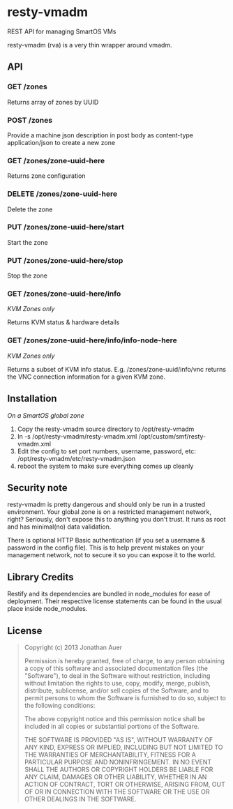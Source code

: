resty-vmadm
===========

REST API for managing SmartOS VMs

resty-vmadm (rva) is a very thin wrapper around vmadm. 

## API

### GET /zones
Returns array of zones by UUID

### POST /zones
Provide a machine json description in post body as content-type application/json to create a new zone

### GET /zones/zone-uuid-here
Returns zone configuration

### DELETE /zones/zone-uuid-here
Delete the zone

### PUT /zones/zone-uuid-here/start
Start the zone

### PUT /zones/zone-uuid-here/stop
Stop the zone

### GET /zones/zone-uuid-here/info
*KVM Zones only*

Returns KVM status & hardware details

### GET /zones/zone-uuid-here/info/info-node-here
*KVM Zones only*

Returns a subset of KVM info status. 
E.g. /zones/zone-uuid/info/vnc returns the VNC connection information for a given KVM zone.

## Installation
*On a SmartOS global zone*

1. Copy the resty-vmadm source directory to /opt/resty-vmadm
2. ln -s /opt/resty-vmadm/resty-vmadm.xml /opt/custom/smf/resty-vmadm.xml
3. Edit the config to set port numbers, username, password, etc: /opt/resty-vmadm/etc/resty-vmadm.json
4. reboot the system to make sure everything comes up cleanly

## Security note
resty-vmadm is pretty dangerous and should only be run in a trusted environment. 
Your global zone is on a restricted management network, right? Seriously, don't expose this to anything
you don't trust. It runs as root and has minimal(no) data validation.

There is optional HTTP Basic authentication (if you set a username & password in the config file). 
This is to help prevent mistakes on your management network, not to secure it so you can expose it to the world.

## Library Credits
Restify and its dependencies are bundled in node_modules for ease of deployment. 
Their respective license statements can be found in the usual place inside node_modules.

## License
> Copyright (c) 2013 Jonathan Auer
> 
> Permission is hereby granted, free of charge, to any person obtaining a copy
> of this software and associated documentation files (the "Software"), to
> deal in the Software without restriction, including without limitation the
> rights to use, copy, modify, merge, publish, distribute, sublicense, and/or
> sell copies of the Software, and to permit persons to whom the Software is
> furnished to do so, subject to the following conditions:
> 
> The above copyright notice and this permission notice shall be included in
> all copies or substantial portions of the Software.
> 
> THE SOFTWARE IS PROVIDED "AS IS", WITHOUT WARRANTY OF ANY KIND, EXPRESS OR
> IMPLIED, INCLUDING BUT NOT LIMITED TO THE WARRANTIES OF MERCHANTABILITY,
> FITNESS FOR A PARTICULAR PURPOSE AND NONINFRINGEMENT. IN NO EVENT SHALL THE
> AUTHORS OR COPYRIGHT HOLDERS BE LIABLE FOR ANY CLAIM, DAMAGES OR OTHER
> LIABILITY, WHETHER IN AN ACTION OF CONTRACT, TORT OR OTHERWISE, ARISING
> FROM, OUT OF OR IN CONNECTION WITH THE SOFTWARE OR THE USE OR OTHER DEALINGS
> IN THE SOFTWARE.
